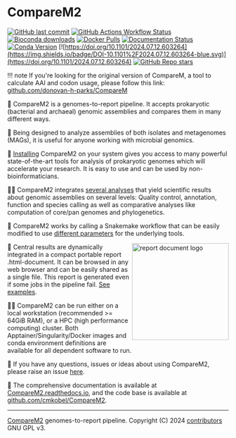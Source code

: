 # CompareM2
[![GitHub last commit](https://img.shields.io/github/last-commit/cmkobel/comparem2)](https://github.com/cmkobel/CompareM2/commits/master/) [![GitHub Actions Workflow Status](https://img.shields.io/github/actions/workflow/status/cmkobel/comparem2/latest-dry-run.yaml)](https://github.com/cmkobel/CompareM2/actions/workflows/latest-dry-run.yaml) [![Bioconda downloads](https://img.shields.io/conda/dn/bioconda/comparem2?label=Bioconda%20downloads&color=%2300CC00)](https://comparem2.readthedocs.io/en/latest/10%20installation/) [![Docker Pulls](https://img.shields.io/docker/pulls/cmkobel/comparem2?label=docker%20pulls)](https://comparem2.readthedocs.io/en/latest/10%20installation/) [![Documentation Status](https://readthedocs.org/projects/comparem2/badge/?version=latest)](https://comparem2.readthedocs.io/en/latest/?badge=latest) [![Conda Version](https://img.shields.io/conda/v/bioconda/comparem2)](https://anaconda.org/bioconda/comparem2) [![https://doi.org/10.1101/2024.07.12.603264](https://img.shields.io/badge/DOI-10.1101%2F2024.07.12.603264-blue.svg)](https://doi.org/10.1101/2024.07.12.603264) [![GitHub Repo stars](https://img.shields.io/github/stars/cmkobel/comparem2)](https://github.com/cmkobel/comparem2)

!!! note
    If you're looking for the original version of CompareM, a tool to calculate AAI and codon usage, please follow this link: [github.com/donovan-h-parks/CompareM](https://github.com/donovan-h-parks/CompareM)
    


🧬 CompareM2 is a genomes-to-report pipeline. It accepts prokaryotic (bacterial and archaeal) genomic assemblies and compares them in many different ways. 

🦠 Being designed to analyze assemblies of both isolates and metagenomes (MAGs), it is useful for anyone working with microbial genomics.

💾 [Installing](https://comparem2.readthedocs.io/en/latest/10%20installation/) CompareM2 on your system gives you access to many powerful state-of-the-art tools for analysis of prokaryotic genomes which will accelerate your research. It is easy to use and can be used by non-bioinformaticians.

👩‍🔬 CompareM2 integrates [several analyses](https://comparem2.readthedocs.io/en/latest/30%20what%20analyses%20does%20it%20do/) that yield scientific results about genomic assemblies on several levels: Quality control, annotation, function and species calling as well as comparative analyses like computation of core/pan genomes and phylogenetics. 

🐍 CompareM2 works by calling a Snakemake workflow that can be easily modified to use [different parameters](https://comparem2.readthedocs.io/en/latest/20%20usage/#passthrough-arguments) for the  underlying tools.

<a href="https://comparem2.readthedocs.io/en/latest/30%20what%20analyses%20does%20it%20do/#rendered-report"><img width="220" style="width: 220px" alt="report document logo" align="right" src="https://github.com/cmkobel/comparem2/assets/5913696/e5f9b72c-2137-4850-8779-a5528d8ccbaf"></a>

📄 Central results are dynamically integrated in a compact portable report .html-document. It can be browsed in any web browser and can be easily shared as a single file. This report is generated even if some jobs in the pipeline fail. [See examples](https://comparem2.readthedocs.io/en/latest/30%20what%20analyses%20does%20it%20do/#rendered-report).

🧑‍💻 CompareM2 can be run either on a local workstation (recommended >= 64GiB RAM), or a HPC (high performance computing) cluster. Both  Apptainer/Singularity/Docker images and conda environment definitions are available for all dependent software to run.

🙋 If you have any questions, issues or ideas about using CompareM2, please raise an issue [here](https://github.com/cmkobel/CompareM2/issues).

📙 The comprehensive documentation is available at [CompareM2.readthedocs.io](https://comparem2.readthedocs.io), and the code base is available at [github.com/cmkobel/CompareM2](https://github.com/cmkobel/CompareM2).

---

[CompareM2](https://github.com/cmkobel/comparem2) genomes-to-report pipeline. Copyright (C) 2024 [contributors](https://comparem2.readthedocs.io/en/latest/82%20contributors/) GNU GPL v3.


